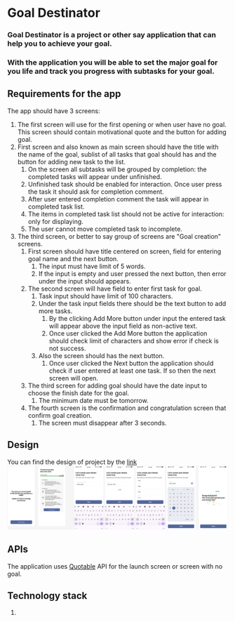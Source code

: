 # Goal Destinator

### Goal Destinator is a project or other say application that can help you to achieve your goal.

### With the application you will be able to set the major goal for you life and track you progress with subtasks for your goal.

## Requirements for the app

The app should have 3 screens:

1. The first screen will use for the first opening or when user have no goal. This screen should
   contain motivational quote and the button for adding goal.
2. First screen and also known as main screen should have the title with the name of the goal,
   sublist of all tasks that goal should has and the button for adding new task to the list.
    1. On the screen all subtasks will be grouped by completion: the completed tasks will appear
       under unfinished.
    2. Unfinished task should be enabled for interaction. Once user press the task it should ask for
       completion comment.
    3. After user entered completion comment the task will appear in completed task list.
    4. The items in completed task list should not be active for interaction: only for displaying.
    5. The user cannot move completed task to incomplete.
3. The third screen, or better to say group of screens are "Goal creation" screens.
    1. First screen should have title centered on screen, field for entering goal name and the next
       button.
        1. The input must have limit of 5 words.
        2. If the input is empty and user pressed the next button, then error under the input should
           appears.
    2. The second screen will have field to enter first task for goal.
        1. Task input should have limit of 100 characters.
        2. Under the task input fields there should be the text button to add more tasks.
            1. By the clicking Add More button under input the entered task will appear above the
               input field as non-active text.
            2. Once user clicked the Add More button the application should check limit of
               characters and show error if check is not success.
        3. Also the screen should has the next button.
            1. Once user clicked the Next button the application should check if user entered at
               least one task. If so then the next screen will open.
    3. The third screen for adding goal should have the date input to choose the finish date for the
       goal.
        1. The minimum date must be tomorrow.
    4. The fourth screen is the confirmation and congratulation screen that confirm goal creation.
        1. The screen must disappear after 3 seconds.

## Design

You can find the design of project by
the [link](https://www.figma.com/file/AGjhLRHiixnb586ylBQ6dX/Goal-Destinator)
![Project Design](readme/project_design.png)

## APIs

The application uses [Quotable](https://github.com/lukePeavey/quotable) API for the launch screen or
screen with no goal.

## Technology stack

1. 